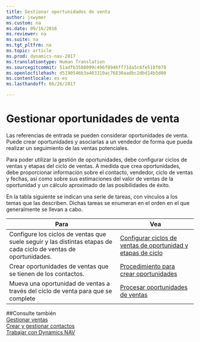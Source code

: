 ```yaml
---
title: Gestionar oportunidades de venta
author: jswymer
ms.custom: na
ms.date: 09/16/2016
ms.reviewer: na
ms.suite: na
ms.tgt_pltfrm: na
ms.topic: article
ms.prod: dynamics-nav-2017
ms.translationtype: Human Translation
ms.sourcegitcommit: 51adfb3588099c496f0946ff71da5c6fe518f070
ms.openlocfilehash: d5190546b3a403310ac76830aadbc2dbd14b5d00
ms.contentlocale: es-es
ms.lasthandoff: 06/26/2017

---
```

# <a name="manage-sales-opportunities"></a>Gestionar oportunidades de venta
Las referencias de entrada se pueden considerar oportunidades de venta. Puede crear oportunidades y asociarlas a un vendedor de forma que pueda realizar un seguimiento de las ventas potenciales.

Para poder utilizar la gestión de oportunidades, debe configurar ciclos de ventas y etapas del ciclo de ventas. A medida que crea oportunidades, debe proporcionar información sobre el contacto, vendedor, ciclo de ventas y fechas, así como sobre sus estimaciones del valor de ventas de la oportunidad y un cálculo aproximado de las posibilidades de éxito.

En la tabla siguiente se indican una serie de tareas, con vínculos a los temas que las describen. Dichas tareas se enumeran en el orden en el que generalmente se llevan a cabo.

|Para |Vea |
|---|-----|
|Configure los ciclos de ventas que suele seguir y las distintas etapas de cada ciclo de ventas de oportunidades.|[Configurar ciclos de ventas de oportunidad y etapas de ciclo](marketing-how-setup-opportunity-sales-cycles-stages.md)|
|Crear oportunidades de ventas que se tienen de los contactos.|[Procedimiento para crear oportunidades](marketing-how-create-opportunities.md)|
|Mueva una oportunidad de ventas a través del ciclo de venta para que se complete|[Procesar oportunidades de ventas](marketing-processing-sales-opportunities.md)|


##<a name="see-also"></a>Consulte también  
[Gestionar ventas](sales-manage-sales.md)  
[Crear y gestionar contactos](marketing-contacts.md)  
[Trabajar con Dynamics NAV](ui-work-product.md)

